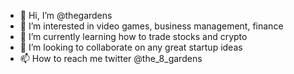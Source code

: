 - 👋 Hi, I’m @thegardens
- 👀 I’m interested in video games, business management, finance
- 🌱 I’m currently learning how to trade stocks and crypto
- 💞️ I’m looking to collaborate on any great startup ideas
- 📫 How to reach me twitter @the_8_gardens

<!---
thegardens/thegardens is a ✨ special ✨ repository because its `README.md` (this file) appears on your GitHub profile.
You can click the Preview link to take a look at your changes.
--->
